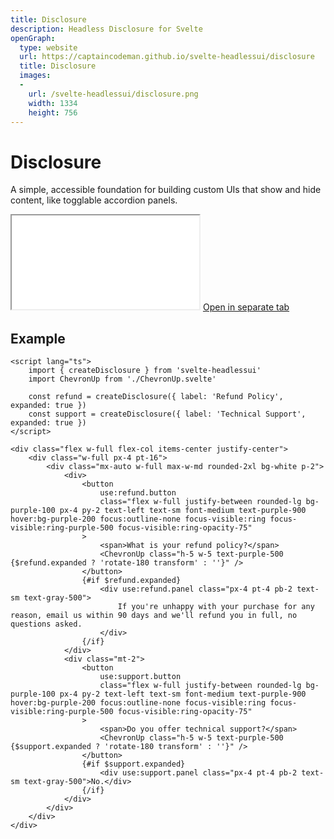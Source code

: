```yaml
---
title: Disclosure
description: Headless Disclosure for Svelte
openGraph:
  type: website
  url: https://captaincodeman.github.io/svelte-headlessui/disclosure
  title: Disclosure
  images:
  -
    url: /svelte-headlessui/disclosure.png
    width: 1334
    height: 756
---
```


# Disclosure

A simple, accessible foundation for building custom UIs that show and hide content, like togglable accordion panels.

<iframe class="w-full h-[378px] rounded-xl border-none" src="./example/disclosure"></iframe>
<a href="./example/disclosure" target="_blank">
	Open in separate tab
</a>

## Example

```svelte
<script lang="ts">
	import { createDisclosure } from 'svelte-headlessui'
	import ChevronUp from './ChevronUp.svelte'

	const refund = createDisclosure({ label: 'Refund Policy', expanded: true })
	const support = createDisclosure({ label: 'Technical Support', expanded: true })
</script>

<div class="flex w-full flex-col items-center justify-center">
	<div class="w-full px-4 pt-16">
		<div class="mx-auto w-full max-w-md rounded-2xl bg-white p-2">
			<div>
				<button
					use:refund.button
					class="flex w-full justify-between rounded-lg bg-purple-100 px-4 py-2 text-left text-sm font-medium text-purple-900 hover:bg-purple-200 focus:outline-none focus-visible:ring focus-visible:ring-purple-500 focus-visible:ring-opacity-75"
				>
					<span>What is your refund policy?</span>
					<ChevronUp class="h-5 w-5 text-purple-500 {$refund.expanded ? 'rotate-180 transform' : ''}" />
				</button>
				{#if $refund.expanded}
					<div use:refund.panel class="px-4 pt-4 pb-2 text-sm text-gray-500">
						If you're unhappy with your purchase for any reason, email us within 90 days and we'll refund you in full, no questions asked.
					</div>
				{/if}
			</div>
			<div class="mt-2">
				<button
					use:support.button
					class="flex w-full justify-between rounded-lg bg-purple-100 px-4 py-2 text-left text-sm font-medium text-purple-900 hover:bg-purple-200 focus:outline-none focus-visible:ring focus-visible:ring-purple-500 focus-visible:ring-opacity-75"
				>
					<span>Do you offer technical support?</span>
					<ChevronUp class="h-5 w-5 text-purple-500 {$support.expanded ? 'rotate-180 transform' : ''}" />
				</button>
				{#if $support.expanded}
					<div use:support.panel class="px-4 pt-4 pb-2 text-sm text-gray-500">No.</div>
				{/if}
			</div>
		</div>
	</div>
</div>
```
